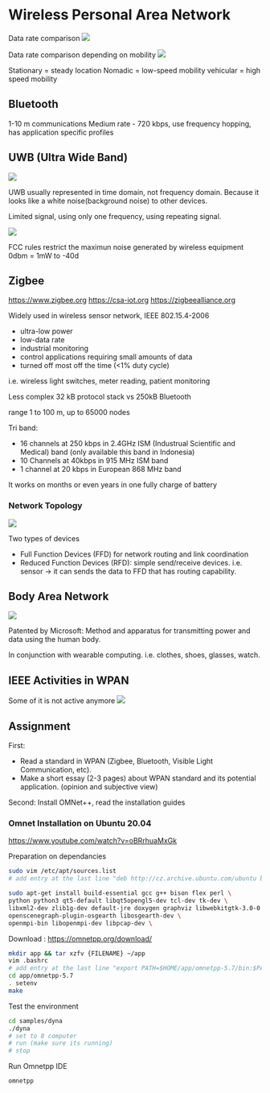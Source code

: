 # Wireless Personal Area Network
Data rate comparison
![](attachments/Pasted%20image%2020211213093819.png)

Data rate comparison depending on mobility
![](attachments/Pasted%20image%2020211213093941.png)

Stationary = steady location
Nomadic = low-speed mobility
vehicular = high speed mobility

## Bluetooth
1-10 m communications
Medium rate - 720 kbps, use frequency hopping, has application specific profiles

## UWB (Ultra Wide Band)
![](attachments/Pasted%20image%2020211213094710.png)

UWB usually represented in time domain, not frequency domain. Because it looks like a white noise(background noise) to other devices.

Limited signal, using only one frequency, using repeating signal.

![](attachments/Pasted%20image%2020211213095004.png)

FCC rules restrict the maximun noise generated by wireless equipment 0dbm = 1mW to -40d

## Zigbee
https://www.zigbee.org
https://csa-iot.org
https://zigbeealliance.org

Widely used in wireless sensor network, IEEE 802.15.4-2006
- ultra-low power
- low-data rate
- industrial monitoring
- control applications requiring small amounts of data
- turned off most off the time (<1% duty cycle)

i.e. wireless light switches, meter reading, patient monitoring

Less complex 32 kB protocol stack vs 250kB Bluetooth

range 1 to 100 m, up to 65000 nodes

Tri band:
- 16 channels at 250 kbps in 2.4GHz ISM (Industrual Scientific and Medical) band (only available this band in Indonesia)
- 10 Channels at 40kbps in 915 MHz ISM band
- 1 channel at 20 kbps in European 868 MHz band

It works on months or even years in one fully charge of battery

### Network Topology
![](attachments/Pasted%20image%2020211124125101.png)

Two types of devices 
- Full Function Devices (FFD) for network routing and link coordination
- Reduced Function Devices (RFD): simple send/receive devices. i.e. sensor -> it can sends the data to FFD that has routing capability.

## Body Area Network
 ![](attachments/Pasted%20image%2020211124125412.png)
 
 Patented by Microsoft: Method and apparatus for transmitting power and data using the human body.
 
 In conjunction with wearable computing.
 i.e. clothes, shoes, glasses, watch.
 
 ## IEEE Activities in WPAN
 Some of it is not active anymore
 ![](attachments/Pasted%20image%2020211124125837.png)
 
 ## Assignment
First:
- Read a standard in WPAN (Zigbee, Bluetooth, Visible Light Communication, etc).
 - Make a short essay (2-3 pages) about WPAN standard and its potential application. (opinion and subjective view)

Second:
Install OMNet++, read the installation guides

### Omnet Installation on Ubuntu 20.04
https://www.youtube.com/watch?v=oBRrhuaMxGk

Preparation on dependancies
```bash
sudo vim /etc/apt/sources.list
# add entry at the last line "deb http://cz.archive.ubuntu.com/ubuntu bionic main universe"

sudo apt-get install build-essential gcc g++ bison flex perl \
python python3 qt5-default libqt5opengl5-dev tcl-dev tk-dev \
libxml2-dev zlib1g-dev default-jre doxygen graphviz libwebkitgtk-3.0-0 \
openscenegraph-plugin-osgearth libosgearth-dev \
openmpi-bin libopenmpi-dev libpcap-dev \
```
 
 Download : https://omnetpp.org/download/
```bash
mkdir app && tar xzfv {FILENAME} ~/app
vim .bashrc
# add entry at the last line "export PATH=$HOME/app/omnetpp-5.7/bin:$PATH"
cd app/omnetpp-5.7
. setenv
make
```

Test the environment
```bash
cd samples/dyna
./dyna
# set to 8 computer
# run (make sure its running)
# stop
```

Run Omnetpp IDE
```bash
omnetpp
```